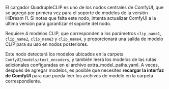El cargador QuadrupleCLIP es uno de los nodos centrales de ComfyUI, que se agregó por primera vez para el soporte de modelos de la versión HiDream I1. Si notas que falta este nodo, intenta actualizar ComfyUI a la última versión para garantizar el soporte del nodo.

Requiere 4 modelos CLIP, que corresponden a los parámetros `clip_name1`, `clip_name2`, `clip_name3` y `clip_name4`, y proporcionará una salida de modelo CLIP para su uso en nodos posteriores.

Este nodo detectará los modelos ubicados en la carpeta `ComfyUI/models/text_encoders`,
y también leerá los modelos de las rutas adicionales configuradas en el archivo extra_model_paths.yaml.
A veces, después de agregar modelos, es posible que necesites **recargar la interfaz de ComfyUI** para que pueda leer los archivos de modelo en la carpeta correspondiente.

